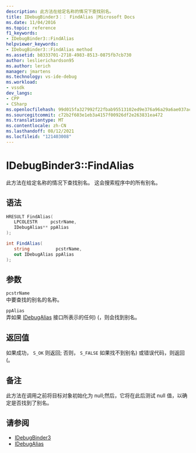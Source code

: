```yaml
---
description: 此方法在给定名称的情况下查找别名。
title: IDebugBinder3：： FindAlias |Microsoft Docs
ms.date: 11/04/2016
ms.topic: reference
f1_keywords:
- IDebugBinder3::FindAlias
helpviewer_keywords:
- IDebugBinder3::FindAlias method
ms.assetid: b8333701-2718-4983-8513-0875fb7cb730
author: leslierichardson95
ms.author: lerich
manager: jmartens
ms.technology: vs-ide-debug
ms.workload:
- vssdk
dev_langs:
- CPP
- CSharp
ms.openlocfilehash: 99d015fa327992f22fbab95513102ed9e376a96a29a6ae037ac8f33acb2ea30b
ms.sourcegitcommit: c72b2f603e1eb3a4157f00926df2e263831ea472
ms.translationtype: MT
ms.contentlocale: zh-CN
ms.lasthandoff: 08/12/2021
ms.locfileid: "121403008"
---
```

# <a name="idebugbinder3findalias"></a>IDebugBinder3::FindAlias
此方法在给定名称的情况下查找别名。 这会搜索程序中的所有别名。

## <a name="syntax"></a>语法

```cpp
HRESULT FindAlias(
   LPCOLESTR     pcstrName,
   IDebugAlias** ppAlias
);
```

```csharp
int FindAlias(
   string          pcstrName,
   out IDebugAlias ppAlias
);
```

## <a name="parameters"></a>参数
`pcstrName`\
中要查找的别名的名称。

`ppAlias`\
弄如果 [IDebugAlias](../../../extensibility/debugger/reference/idebugalias.md) 接口所表示的任何)  (，则会找到别名。

## <a name="return-value"></a>返回值
 如果成功， `S_OK` 则返回; 否则， `S_FALSE` 如果找不到别名) 或错误代码，则返回 (。

## <a name="remarks"></a>备注
 此方法在调用之前将目标对象初始化为 null;然后，它将在此后测试 null 值，以确定是否找到了别名。

## <a name="see-also"></a>请参阅
- [IDebugBinder3](../../../extensibility/debugger/reference/idebugbinder3.md)
- [IDebugAlias](../../../extensibility/debugger/reference/idebugalias.md)
